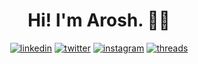<div align="center">

# Hi! I'm Arosh. 👋🏻

[![linkedin](https://img.shields.io/badge/linkedin-000000?style=for-the-badge&logo=Linkedin&logoColor=white)](https://linkedin.com/in/AroshAkalanka)
[![twitter](https://img.shields.io/badge/twitter-000000?style=for-the-badge&logo=X&logoColor=white)](https://x.com/AroshAkalankax)
[![instagram](https://img.shields.io/badge/instagram-000000?style=for-the-badge&logo=Instagram&logoColor=white)](https://instagram.com/AroshAkalanka)
[![threads](https://img.shields.io/badge/Threads-000000?style=for-the-badge&logo=Threads&logoColor=white)](https://threads.net/@aroshakalanka)

</div>
